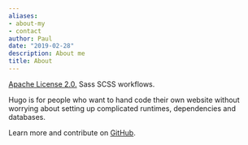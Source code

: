 ```yaml
---
aliases:
- about-my 
- contact
author: Paul
date: "2019-02-28"
description: About me
title: About
---
```


[Apache License 2.0.](https://github.com/gohugoio/hugo/blob/master/LICENSE) Sass SCSS workflows.

Hugo is for people who want to hand code their own website without worrying about setting up complicated runtimes, dependencies and databases.

 
Learn more and contribute on [GitHub](https://github.com/gohugoio).
